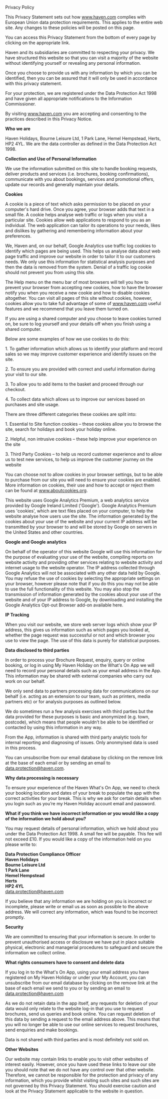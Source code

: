 Privacy Policy

This Privacy Statement sets out how www.haven.com complies with European Union data protection requirements. This applies to the entire web site. Any changes to these policies will be posted on this page.

You can access this Privacy Statement from the bottom of every page by clicking on the appropriate link.

Haven and its subsidiaries are committed to respecting your privacy. We have structured this website so that you can visit a majority of the website without identifying yourself or revealing any personal information.

Once you choose to provide us with any information by which you can be identified, then you can be assured that it will only be used in accordance with this privacy statement.

For your protection, we are registered under the Data Protection Act 1998 and have given all appropriate notifications to the Information Commissioner.

By visiting www.haven.com you are accepting and consenting to the practices described in this Privacy Notice.

**Who we are**

Haven Holidays, Bourne Leisure Ltd, 1 Park Lane, Hemel Hempstead, Herts, HP2 4YL. We are the data controller as defined in the Data Protection Act 1998.

**Collection and Use of Personal Information**

We use the information submitted on this site to handle booking requests, deliver products and services (i.e. brochures, booking confirmations), communicate with you about bookings, services and promotional offers, update our records and generally maintain your details.

**Cookies**

A cookie is a piece of text which asks permission to be placed on your computer's hard drive. Once you agree, your browser adds that text in a small file. A cookie helps analyse web traffic or logs when you visit a particular site. Cookies allow web applications to respond to you as an individual. The web application can tailor its operations to your needs, likes and dislikes by gathering and remembering information about your preferences.

We, Haven and, on our behalf, Google Analytics use traffic log cookies to identify which pages are being used. This helps us analyse data about web page traffic and improve our website in order to tailor it to our customers needs. We only use this information for statistical analysis purposes and then the data is removed from the system. Denial of a traffic log cookie should not prevent you from using this site.

The Help menu on the menu bar of most browsers will tell you how to prevent your browser from accepting new cookies, how to have the browser notify you when you receive a new cookie and how to disable cookies altogether. You can visit all pages of this site without cookies, however, cookies allow you to take full advantage of some of www.haven.com useful features and we recommend that you leave them turned on.

If you are using a shared computer and you choose to leave cookies turned on, be sure to log yourself and your details off when you finish using a shared computer.

Below are some examples of how we use cookies to do this:

1\. To gather information which allows us to identify your platform and record sales so we may improve customer experience and identify issues on the site.

2\. To ensure you are provided with correct and useful information during your visit to our site.

3\. To allow you to add items to the basket and proceed through our checkout.

4\. To collect data which allows us to improve our services based on purchases and site usage.

There are three different categories these cookies are split into:

1\. Essential to Site function cookies – these cookies allow you to browse the site, search for holidays and book your holiday online.

2\. Helpful, non intrusive cookies – these help improve your experience on the site

3\. Third Party Cookies – to help us record customer experience and to allow us to test new services, to help us improve the customer journey on the website  

You can choose not to allow cookies in your browser settings, but to be able to purchase from our site you will need to ensure your cookies are enabled. More information on cookies, their use and how to accept or reject them can be found at www.aboutcookies.org.

  

This website uses Google Analytics Premium, a web analytics service provided by Google Ireland Limited ('Google'). Google Analytics Premium uses 'cookies', which are text files placed on your computer, to help the website analyse how users use the site. The information generated by the cookies about your use of the website and your current IP address will be transmitted by your browser to and will be stored by Google on servers in the United States and other countries.

  

**Google and Google analytics**

On behalf of the operator of this website Google will use this information for the purpose of evaluating your use of the website, compiling reports on website activity and providing other services relating to website activity and internet usage to the website operator. The IP address collected through Google Analytics will not be associated with any other data held by Google. You may refuse the use of cookies by selecting the appropriate settings on your browser, however please note that if you do this you may not be able to use the full functionality of this website. You may also stop the transmission of information generated by the cookies about your use of the website and of your IP address to Google, by downloading and installing the Google Analytics Opt-out Browser add-on available here.

  

**IP Tracking**

When you visit our website, we store web server logs which show your IP address, this gives us information such as which pages you looked at, whether the page request was successful or not and which browser you use to view the page. The use of this data is purely for statistical purposes.

**Data disclosed to third parties**

In order to process your Brochure Request, enquiry, query or online booking, or log in using My Haven Holiday on the What's On App we will need to record your personal details such as your email address in the App. This information may be shared with external companies who carry out work on our behalf.

We only send data to partners processing data for communications on our behalf (i.e. acting as an extension to our team, such as printers, media partners etc) or for analysis purposes as outlined below.

We do sometimes run a few analysis exercises with third parties but the data provided for these purposes is basic and anonymized (e.g. town, postcode), which means that people wouldn’t be able to be identified or contacted by using this information in any way.

From the App, information is shared with third party analytic tools for internal reporting and diagnosing of issues. Only anonmyised data is used in this process.

You can unsubscribe from our email database by clicking on the remove link at the base of each email or by sending an email to data.protection@haven.com.

**Why data processing is necessary**

To ensure your experience of the Haven What's On App, we need to check your booking location and dates of your break to populate the app with the correct activities for your break. This is why we ask for certain details when you login such as you’re my Haven Holiday account email and password.

**What if you think we have incorrect information or you would like a copy of the information we hold about you?**

You may request details of personal information, which we hold about you under the Data Protection Act 1998. A small fee will be payable. This fee will not exceed £10. If you would like a copy of the information held on you please write to:

**Data Protection Compliance Officer  
Haven Holidays  
Bourne Leisure Ltd  
1 Park Lane  
Hemel Hempstead  
Herts  
HP2 4YL**  
data.protection@haven.com

  

If you believe that any information we are holding on you is incorrect or incomplete, please write or email us as soon as possible to the above address. We will correct any information, which was found to be incorrect promptly.

**Security**

We are committed to ensuring that your information is secure. In order to prevent unauthorised access or disclosure we have put in place suitable physical, electronic and managerial procedures to safeguard and secure the information we collect online.

**What rights consumers have to consent and delete data**

If you log in to the What's On App, using your email address you have registered on My Haven Holiday or under your My Account, you can unsubscribe from our email database by clicking on the remove link at the base of each email we send to you or by sending an email to data.protection@haven.com

As we do not retain data in the app itself, any requests for deletion of your data would only relate to the website log-in that you use to request brochures, send us queries and book online. You can request deletion of this data by sending a request to the email address above. This means that you will no longer be able to use our online services to request brochures, send enquiries and make bookings.

Data is not shared with third parties and is most definitely not sold on.

**Other Websites**

Our website may contain links to enable you to visit other websites of interest easily. However, once you have used these links to leave our site you should note that we do not have any control over that other website. Therefore, we cannot be responsible for the protection and privacy of any information, which you provide whilst visiting such sites and such sites are not governed by this Privacy Statement. You should exercise caution and look at the Privacy Statement applicable to the website in question.